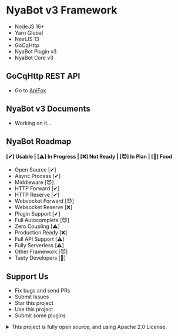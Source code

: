 # NyaBot v3 Framework

- NodeJS 16+
- Yarn Global
- NextJS 13
- GoCqHttp
- NyaBot Plugin v3
- NyaBot Core v3

## GoCqHttp REST API

- Go to [ApiFox](https://www.apifox.cn/apidoc/shared-2a26dd5d-8520-47f5-9080-3614b97009ec)

## NyaBot v3 Documents

- Working on it...

## NyaBot Roadmap

#### [✔] Usable | [⚠] In Progress | [❌] Not Ready | [😈] In Plan | [🍪] Food

- Open Source [✔]
- Async Process [✔]
- Middleware [😈]
- HTTP Forward [✔]
- HTTP Reserve [✔]
- Websocket Forward [😈]
- Websocket Reserve [❌]
- Plugin Support [✔]
- Full Autocomplete [😈]
- Zero Coupling [⚠]
- Production Ready [❌]
- Full API Support [⚠]
- Fully Serverless [⚠]
- Other Framework [😈]
- Tasty Developers [🍪]

## Support Us

- Fix bugs and send PRs
- Submit Issues
- Star this project
- Use this project
- Submit some plugins

<details>
  <summary>This project is fully open source, and using Apache 2.0 License.</summary>
  #### In case our cookies show up on your doorstep one day, please accept it! 😉
</details>